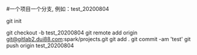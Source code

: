 #一个项目一个分支, 例如：test_20200804

git init

git checkout -b test_20200804
git remote add origin git@gitlab2.dui88.com:spark/projects.git
git add .
git commit -am 'test'
git push origin test_20200804
